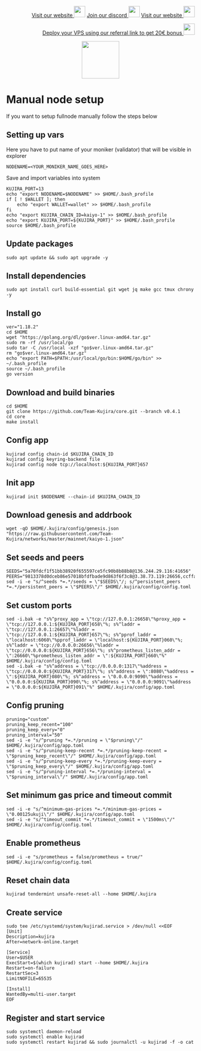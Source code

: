 <p style="font-size:14px" align="right">
<a href="https://kjnodes.com/" target="_blank">Visit our website <img src="https://user-images.githubusercontent.com/50621007/168689709-7e537ca6-b6b8-4adc-9bd0-186ea4ea4aed.png" width="30"/></a>
<a href="https://discord.gg/EY35ZzXY" target="_blank">Join our discord <img src="https://user-images.githubusercontent.com/50621007/176236430-53b0f4de-41ff-41f7-92a1-4233890a90c8.png" width="30"/></a>
<a href="https://kjnodes.com/" target="_blank">Visit our website <img src="https://user-images.githubusercontent.com/50621007/168689709-7e537ca6-b6b8-4adc-9bd0-186ea4ea4aed.png" width="30"/></a>
</p>

<p style="font-size:14px" align="right">
<a href="https://hetzner.cloud/?ref=y8pQKS2nNy7i" target="_blank">Deploy your VPS using our referral link to get 20€ bonus <img src="https://user-images.githubusercontent.com/50621007/174612278-11716b2a-d662-487e-8085-3686278dd869.png" width="30"/></a>
</p>

<p align="center">
  <img height="100" height="auto" src="https://user-images.githubusercontent.com/50621007/172356220-b8326ceb-9950-4226-b66e-da69099aaf6e.png">
</p>

# Manual node setup
If you want to setup fullnode manually follow the steps below

## Setting up vars
Here you have to put name of your moniker (validator) that will be visible in explorer
```
NODENAME=<YOUR_MONIKER_NAME_GOES_HERE>
```

Save and import variables into system
```
KUJIRA_PORT=13
echo "export NODENAME=$NODENAME" >> $HOME/.bash_profile
if [ ! $WALLET ]; then
	echo "export WALLET=wallet" >> $HOME/.bash_profile
fi
echo "export KUJIRA_CHAIN_ID=kaiyo-1" >> $HOME/.bash_profile
echo "export KUJIRA_PORT=${KUJIRA_PORT}" >> $HOME/.bash_profile
source $HOME/.bash_profile
```

## Update packages
```
sudo apt update && sudo apt upgrade -y
```

## Install dependencies
```
sudo apt install curl build-essential git wget jq make gcc tmux chrony -y
```

## Install go
```
ver="1.18.2"
cd $HOME
wget "https://golang.org/dl/go$ver.linux-amd64.tar.gz"
sudo rm -rf /usr/local/go
sudo tar -C /usr/local -xzf "go$ver.linux-amd64.tar.gz"
rm "go$ver.linux-amd64.tar.gz"
echo "export PATH=$PATH:/usr/local/go/bin:$HOME/go/bin" >> ~/.bash_profile
source ~/.bash_profile
go version
```

## Download and build binaries
```
cd $HOME
git clone https://github.com/Team-Kujira/core.git --branch v0.4.1
cd core
make install
```

## Config app
```
kujirad config chain-id $KUJIRA_CHAIN_ID
kujirad config keyring-backend file
kujirad config node tcp://localhost:${KUJIRA_PORT}657
```

## Init app
```
kujirad init $NODENAME --chain-id $KUJIRA_CHAIN_ID
```

## Download genesis and addrbook
```
wget -qO $HOME/.kujira/config/genesis.json "https://raw.githubusercontent.com/Team-Kujira/networks/master/mainnet/kaiyo-1.json"
```

## Set seeds and peers
```
SEEDS="5a70fdcf1f51bb38920f655597ce5fc90b8b88b8@136.244.29.116:41656"
PEERS="9813378d0dceb86e57018bfdfbade9d863f6f3c8@3.38.73.119:26656,ccffabe81f2de8a81e171f93fe1209392bf9993f@65.108.234.59:26656,7878121e8fa201c836c8c0a95b6a9c7ac6e5b101@141.95.151.171:26656,0743497e30049ac8d59fee5b2ab3a49c3824b95c@198.244.200.196:26656,2efead362f0fc7b7fce0a64d05b56c5b28d5c2b4@164.92.209.72:36347,d24ee4b38c1ead082a7bcf8006617b640d3f5ab9@91.196.166.13:26656,5d0f0bc1c2d60f1d273165c5c8cefc3965c3d3c9@65.108.233.175:26656,5a70fdcf1f51bb38920f655597ce5fc90b8b88b8@136.244.29.116:41656,35af92154fdb2ac19f3f010c26cca9e5c175d054@65.108.238.61:27656,e65c2e27ea06b795a25f3ce813ed2062371705b8@213.239.212.121:13657,f6d0d3ac0c748a343368705c37cf51140a95929b@146.59.81.204:36657"
sed -i -e "s/^seeds *=.*/seeds = \"$SEEDS\"/; s/^persistent_peers *=.*/persistent_peers = \"$PEERS\"/" $HOME/.kujira/config/config.toml
```

## Set custom ports
```
sed -i.bak -e "s%^proxy_app = \"tcp://127.0.0.1:26658\"%proxy_app = \"tcp://127.0.0.1:${KUJIRA_PORT}658\"%; s%^laddr = \"tcp://127.0.0.1:26657\"%laddr = \"tcp://127.0.0.1:${KUJIRA_PORT}657\"%; s%^pprof_laddr = \"localhost:6060\"%pprof_laddr = \"localhost:${KUJIRA_PORT}060\"%; s%^laddr = \"tcp://0.0.0.0:26656\"%laddr = \"tcp://0.0.0.0:${KUJIRA_PORT}656\"%; s%^prometheus_listen_addr = \":26660\"%prometheus_listen_addr = \":${KUJIRA_PORT}660\"%" $HOME/.kujira/config/config.toml
sed -i.bak -e "s%^address = \"tcp://0.0.0.0:1317\"%address = \"tcp://0.0.0.0:${KUJIRA_PORT}317\"%; s%^address = \":8080\"%address = \":${KUJIRA_PORT}080\"%; s%^address = \"0.0.0.0:9090\"%address = \"0.0.0.0:${KUJIRA_PORT}090\"%; s%^address = \"0.0.0.0:9091\"%address = \"0.0.0.0:${KUJIRA_PORT}091\"%" $HOME/.kujira/config/app.toml
```

## Config pruning
```
pruning="custom"
pruning_keep_recent="100"
pruning_keep_every="0"
pruning_interval="50"
sed -i -e "s/^pruning *=.*/pruning = \"$pruning\"/" $HOME/.kujira/config/app.toml
sed -i -e "s/^pruning-keep-recent *=.*/pruning-keep-recent = \"$pruning_keep_recent\"/" $HOME/.kujira/config/app.toml
sed -i -e "s/^pruning-keep-every *=.*/pruning-keep-every = \"$pruning_keep_every\"/" $HOME/.kujira/config/app.toml
sed -i -e "s/^pruning-interval *=.*/pruning-interval = \"$pruning_interval\"/" $HOME/.kujira/config/app.toml
```

## Set minimum gas price and timeout commit
```
sed -i -e "s/^minimum-gas-prices *=.*/minimum-gas-prices = \"0.00125ukuji\"/" $HOME/.kujira/config/app.toml
sed -i -e "s/^timeout_commit *=.*/timeout_commit = \"1500ms\"/" $HOME/.kujira/config/config.toml
```

## Enable prometheus
```
sed -i -e "s/prometheus = false/prometheus = true/" $HOME/.kujira/config/config.toml
```

## Reset chain data
```
kujirad tendermint unsafe-reset-all --home $HOME/.kujira
```

## Create service
```
sudo tee /etc/systemd/system/kujirad.service > /dev/null <<EOF
[Unit]
Description=kujira
After=network-online.target

[Service]
User=$USER
ExecStart=$(which kujirad) start --home $HOME/.kujira
Restart=on-failure
RestartSec=3
LimitNOFILE=65535

[Install]
WantedBy=multi-user.target
EOF
```

## Register and start service
```
sudo systemctl daemon-reload
sudo systemctl enable kujirad
sudo systemctl restart kujirad && sudo journalctl -u kujirad -f -o cat
```
